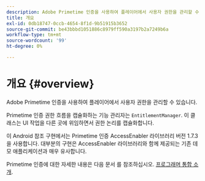 ```yaml
---
description: Adobe Primetime 인증을 사용하여 플레이어에서 사용자 권한을 관리할 수 있습니다.
title: 개요
exl-id: 0db18747-0ccb-4654-8f1d-9b51915b3652
source-git-commit: be43bbbd1051886c8979ff590a3197b2a7249b6a
workflow-type: tm+mt
source-wordcount: '99'
ht-degree: 0%

---
```


# 개요 {#overview}

Adobe Primetime 인증을 사용하여 플레이어에서 사용자 권한을 관리할 수 있습니다.

Primetime 인증 권한 흐름을 캡슐화하는 기능 관리자는 `EntitlementManager`. 이 클래스는 UI 작업을 다른 곳에 위임하면서 권한 논리를 캡슐화합니다.

이 Android 참조 구현에서는 Primetime 인증 AccessEnabler 라이브러리 버전 1.7.3을 사용합니다. 대부분의 구현은 AccessEnabler 라이브러리와 함께 제공되는 기존 데모 애플리케이션과 매우 유사합니다.

Primetime 인증에 대한 자세한 내용은 다음 문서 를 참조하십시오. [프로그래머 통합 소개](https://tve.helpdocsonline.com/introduction-to-programmer-integration).
